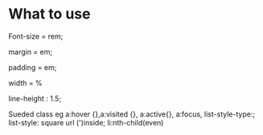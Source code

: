# What to use

<!-- ? Font size element to use  -->

Font-size = rem;

<!-- ? margin for box element to use  -->

margin = em;

<!-- ? padding for size element to use  -->

padding = em;

<!-- ? width for horizontal element to use  -->
width = %

<!--   ? line-height for giving a height -->
line-height : 1.5;

Sueded class eg a:hover {},a:visited {}, a:active{}, a:focus,
list-style-type:;
list-style: square url (')inside;
li:nth-child(even)


